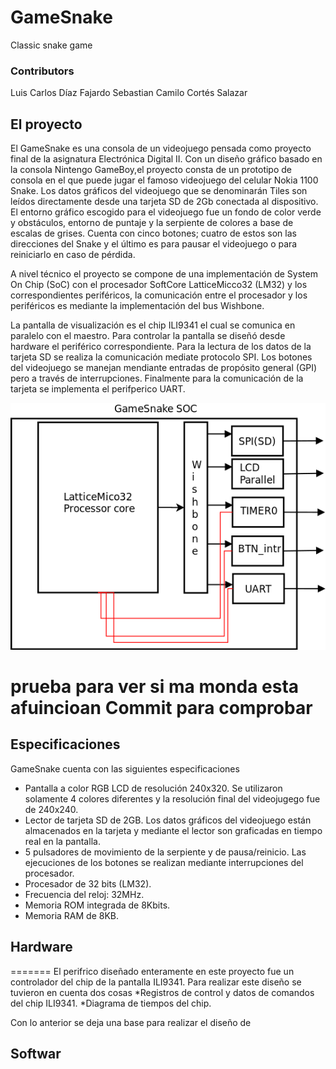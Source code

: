 # GameSnake
Classic snake game

### Contributors
Luis Carlos Díaz Fajardo
Sebastian Camilo Cortés Salazar

## El proyecto
El GameSnake es una consola de un videojuego pensada como proyecto final de la asignatura Electrónica Digital II. Con un diseño gráfico basado en la consola Nintengo GameBoy,el proyecto consta de un prototipo de consola en el que puede jugar el famoso videojuego del celular Nokia 1100 Snake. Los datos gráficos del videojuego que se denominarán Tiles son leídos directamente desde una tarjeta SD de 2Gb conectada al dispositivo. El entorno gráfico escogido para el videojuego fue un fondo de color verde y obstáculos, entorno de puntaje y la serpiente de colores a base de escalas de grises. Cuenta con cinco botones; cuatro de estos son las direcciones del Snake y el último es para pausar el videojuego o para reiniciarlo en caso de pérdida.

A nivel técnico el proyecto se compone de una implementación de System On Chip (SoC) con el procesador SoftCore LatticeMicco32 (LM32) y los correspondientes periféricos, la comunicación entre el procesador y los periféricos es mediante la implementación del bus Wishbone.

La pantalla de visualización es el chip ILI9341 el cual se comunica en paralelo con el maestro. Para controlar la pantalla se diseñó desde hardware el periférico correspondiente. Para la lectura de los datos de la tarjeta SD se realiza la comunicación mediate protocolo SPI. Los botones del videojuego se manejan mendiante entradas de propósito general (GPI) pero a través de interrupciones. Finalmente para la comunicación de la tarjeta se implementa el perifperico UART. 

![GameSnake SOC](docs/SOC.png)

prueba para ver si ma monda esta afuincioan
Commit para comprobar 
=======


## Especificaciones

GameSnake cuenta con las siguientes especificaciones 

* Pantalla a color RGB LCD de resolución 240x320. Se utilizaron solamente 4 colores diferentes y la resolución final del videojugego fue de 240x240.
* Lector de tarjeta SD de 2GB. Los datos gráficos del videojuego están almacenados en la tarjeta y mediante el lector son graficadas en tiempo real en la pantalla.
* 5 pulsadores de movimiento de la serpiente y de pausa/reinicio. Las ejecuciones de los botones se realizan mediante interrupciones del procesador.
* Procesador de 32 bits (LM32).
* Frecuencia del reloj: 32MHz.
* Memoria ROM integrada de 8Kbits.
* Memoria RAM de 8KB.

## Hardware
=======
El perifrico diseñado enteramente en este proyecto fue un controlador del chip de la pantalla ILI9341. Para realizar este diseño se tuvieron en cuenta dos cosas
*Registros de control y datos de comandos del chip ILI9341.
*Diagrama de tiempos del chip.

Con lo anterior se deja una base para realizar el diseño de 
## Softwar 
